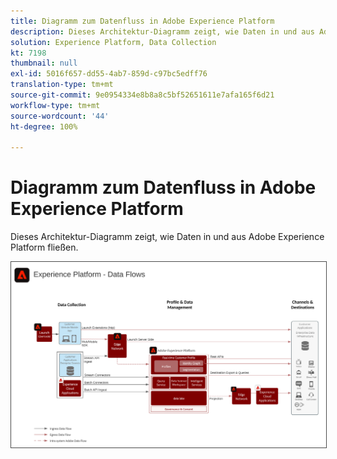 ```yaml
---
title: Diagramm zum Datenfluss in Adobe Experience Platform
description: Dieses Architektur-Diagramm zeigt, wie Daten in und aus Adobe Experience Platform fließen.
solution: Experience Platform, Data Collection
kt: 7198
thumbnail: null
exl-id: 5016f657-dd55-4ab7-859d-c97bc5edff76
translation-type: tm+mt
source-git-commit: 9e0954334e8b8a8c5bf52651611e7afa165f6d21
workflow-type: tm+mt
source-wordcount: '44'
ht-degree: 100%

---
```


# Diagramm zum Datenfluss in Adobe Experience Platform

Dieses Architektur-Diagramm zeigt, wie Daten in und aus Adobe Experience Platform fließen.

<img src="assets/aep_data_flow.svg" alt="Datenfluss in Experience Platform" style="border:1px solid #4a4a4a" />
